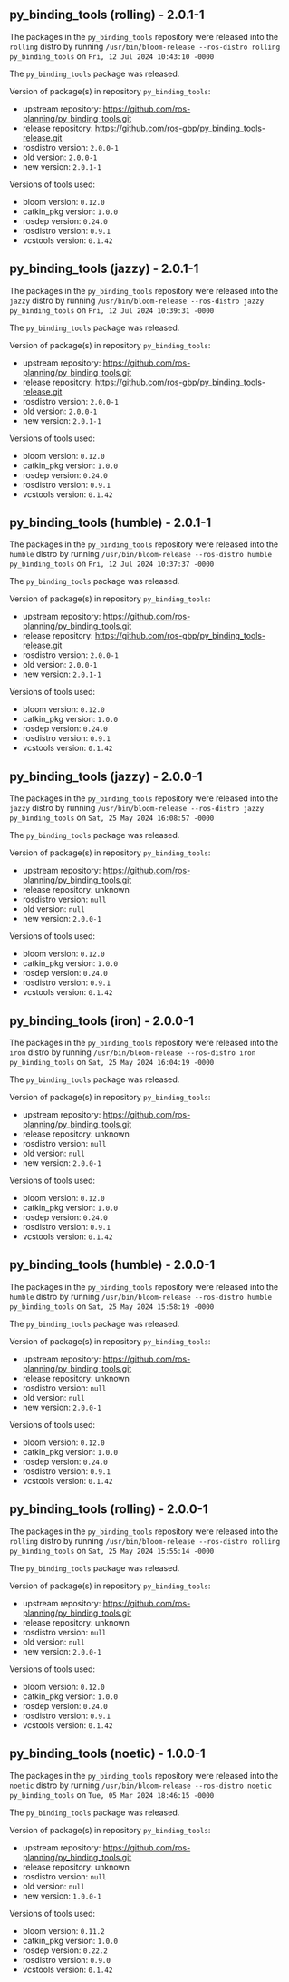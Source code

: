 ## py_binding_tools (rolling) - 2.0.1-1

The packages in the `py_binding_tools` repository were released into the `rolling` distro by running `/usr/bin/bloom-release --ros-distro rolling py_binding_tools` on `Fri, 12 Jul 2024 10:43:10 -0000`

The `py_binding_tools` package was released.

Version of package(s) in repository `py_binding_tools`:

- upstream repository: https://github.com/ros-planning/py_binding_tools.git
- release repository: https://github.com/ros-gbp/py_binding_tools-release.git
- rosdistro version: `2.0.0-1`
- old version: `2.0.0-1`
- new version: `2.0.1-1`

Versions of tools used:

- bloom version: `0.12.0`
- catkin_pkg version: `1.0.0`
- rosdep version: `0.24.0`
- rosdistro version: `0.9.1`
- vcstools version: `0.1.42`


## py_binding_tools (jazzy) - 2.0.1-1

The packages in the `py_binding_tools` repository were released into the `jazzy` distro by running `/usr/bin/bloom-release --ros-distro jazzy py_binding_tools` on `Fri, 12 Jul 2024 10:39:31 -0000`

The `py_binding_tools` package was released.

Version of package(s) in repository `py_binding_tools`:

- upstream repository: https://github.com/ros-planning/py_binding_tools.git
- release repository: https://github.com/ros-gbp/py_binding_tools-release.git
- rosdistro version: `2.0.0-1`
- old version: `2.0.0-1`
- new version: `2.0.1-1`

Versions of tools used:

- bloom version: `0.12.0`
- catkin_pkg version: `1.0.0`
- rosdep version: `0.24.0`
- rosdistro version: `0.9.1`
- vcstools version: `0.1.42`


## py_binding_tools (humble) - 2.0.1-1

The packages in the `py_binding_tools` repository were released into the `humble` distro by running `/usr/bin/bloom-release --ros-distro humble py_binding_tools` on `Fri, 12 Jul 2024 10:37:37 -0000`

The `py_binding_tools` package was released.

Version of package(s) in repository `py_binding_tools`:

- upstream repository: https://github.com/ros-planning/py_binding_tools.git
- release repository: https://github.com/ros-gbp/py_binding_tools-release.git
- rosdistro version: `2.0.0-1`
- old version: `2.0.0-1`
- new version: `2.0.1-1`

Versions of tools used:

- bloom version: `0.12.0`
- catkin_pkg version: `1.0.0`
- rosdep version: `0.24.0`
- rosdistro version: `0.9.1`
- vcstools version: `0.1.42`


## py_binding_tools (jazzy) - 2.0.0-1

The packages in the `py_binding_tools` repository were released into the `jazzy` distro by running `/usr/bin/bloom-release --ros-distro jazzy py_binding_tools` on `Sat, 25 May 2024 16:08:57 -0000`

The `py_binding_tools` package was released.

Version of package(s) in repository `py_binding_tools`:

- upstream repository: https://github.com/ros-planning/py_binding_tools.git
- release repository: unknown
- rosdistro version: `null`
- old version: `null`
- new version: `2.0.0-1`

Versions of tools used:

- bloom version: `0.12.0`
- catkin_pkg version: `1.0.0`
- rosdep version: `0.24.0`
- rosdistro version: `0.9.1`
- vcstools version: `0.1.42`


## py_binding_tools (iron) - 2.0.0-1

The packages in the `py_binding_tools` repository were released into the `iron` distro by running `/usr/bin/bloom-release --ros-distro iron py_binding_tools` on `Sat, 25 May 2024 16:04:19 -0000`

The `py_binding_tools` package was released.

Version of package(s) in repository `py_binding_tools`:

- upstream repository: https://github.com/ros-planning/py_binding_tools.git
- release repository: unknown
- rosdistro version: `null`
- old version: `null`
- new version: `2.0.0-1`

Versions of tools used:

- bloom version: `0.12.0`
- catkin_pkg version: `1.0.0`
- rosdep version: `0.24.0`
- rosdistro version: `0.9.1`
- vcstools version: `0.1.42`


## py_binding_tools (humble) - 2.0.0-1

The packages in the `py_binding_tools` repository were released into the `humble` distro by running `/usr/bin/bloom-release --ros-distro humble py_binding_tools` on `Sat, 25 May 2024 15:58:19 -0000`

The `py_binding_tools` package was released.

Version of package(s) in repository `py_binding_tools`:

- upstream repository: https://github.com/ros-planning/py_binding_tools.git
- release repository: unknown
- rosdistro version: `null`
- old version: `null`
- new version: `2.0.0-1`

Versions of tools used:

- bloom version: `0.12.0`
- catkin_pkg version: `1.0.0`
- rosdep version: `0.24.0`
- rosdistro version: `0.9.1`
- vcstools version: `0.1.42`


## py_binding_tools (rolling) - 2.0.0-1

The packages in the `py_binding_tools` repository were released into the `rolling` distro by running `/usr/bin/bloom-release --ros-distro rolling py_binding_tools` on `Sat, 25 May 2024 15:55:14 -0000`

The `py_binding_tools` package was released.

Version of package(s) in repository `py_binding_tools`:

- upstream repository: https://github.com/ros-planning/py_binding_tools.git
- release repository: unknown
- rosdistro version: `null`
- old version: `null`
- new version: `2.0.0-1`

Versions of tools used:

- bloom version: `0.12.0`
- catkin_pkg version: `1.0.0`
- rosdep version: `0.24.0`
- rosdistro version: `0.9.1`
- vcstools version: `0.1.42`


## py_binding_tools (noetic) - 1.0.0-1

The packages in the `py_binding_tools` repository were released into the `noetic` distro by running `/usr/bin/bloom-release --ros-distro noetic py_binding_tools` on `Tue, 05 Mar 2024 18:46:15 -0000`

The `py_binding_tools` package was released.

Version of package(s) in repository `py_binding_tools`:

- upstream repository: https://github.com/ros-planning/py_binding_tools.git
- release repository: unknown
- rosdistro version: `null`
- old version: `null`
- new version: `1.0.0-1`

Versions of tools used:

- bloom version: `0.11.2`
- catkin_pkg version: `1.0.0`
- rosdep version: `0.22.2`
- rosdistro version: `0.9.0`
- vcstools version: `0.1.42`


